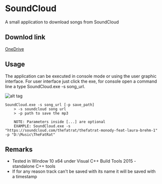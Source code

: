 # SoundCloud
A small application to download songs from SoundCloud

## Downlod link
[OneDrive](https://1drv.ms/u/s!AirMY7s72T8BvF7Sh6DnctdMwqwL)

## Usage

The application can be executed in console mode or using the user graphic interface. For user interface just click the exe, for console open a command line a type SoundCloud.exe -s song_url.

![alt tag](http://i.imgur.com/FFmH4nP.png)

```
SoundCloud.exe -s song_url [-p save_path]
    > -s soundcloud song url
    > -p path to save the mp3

    NOTE: Parameters inside [...] are optional
    EXAMPLE: SoundCloud.exe -s "https://soundcloud.com/thefatrat/thefatrat-monody-feat-laura-brehm-1" -p "D:\Music\TheFatRat"
```

## Remarks
* Tested in Window 10 x64 under Visual C++ Build Tools 2015 - standalone C++ tools
* If for any reason track can't be saved with its name it will be saved with a timestamp
